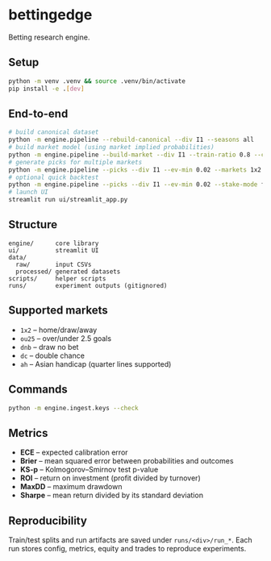 # bettingedge

Betting research engine.

## Setup

```bash
python -m venv .venv && source .venv/bin/activate
pip install -e .[dev]
```

## End-to-end

```bash
# build canonical dataset
python -m engine.pipeline --rebuild-canonical --div I1 --seasons all
# build market model (using market implied probabilities)
python -m engine.pipeline --build-market --div I1 --train-ratio 0.8 --calibrate --model-source market
# generate picks for multiple markets
python -m engine.pipeline --picks --div I1 --ev-min 0.02 --markets 1x2 ou25
# optional quick backtest
python -m engine.pipeline --picks --div I1 --ev-min 0.02 --stake-mode fixed --stake-fraction 0.01
# launch UI
streamlit run ui/streamlit_app.py
```

## Structure

```
engine/      core library
ui/          streamlit UI
data/
  raw/       input CSVs
  processed/ generated datasets
scripts/     helper scripts
runs/        experiment outputs (gitignored)
```

## Supported markets

- `1x2` – home/draw/away
- `ou25` – over/under 2.5 goals
- `dnb` – draw no bet
- `dc` – double chance
- `ah` – Asian handicap (quarter lines supported)

## Commands

```bash
python -m engine.ingest.keys --check
```

## Metrics

- **ECE** – expected calibration error
- **Brier** – mean squared error between probabilities and outcomes
- **KS-p** – Kolmogorov–Smirnov test p-value
- **ROI** – return on investment (profit divided by turnover)
- **MaxDD** – maximum drawdown
- **Sharpe** – mean return divided by its standard deviation

## Reproducibility

Train/test splits and run artifacts are saved under `runs/<div>/run_*`.
Each run stores config, metrics, equity and trades to reproduce experiments.
